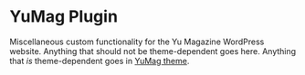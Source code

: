 # YuMag Plugin

Miscellaneous custom functionality for the Yu Magazine WordPress website. Anything that should not be theme-dependent goes here. Anything that *is* theme-dependent goes in [YuMag theme](http://github.com/cjbarnes/yumag).